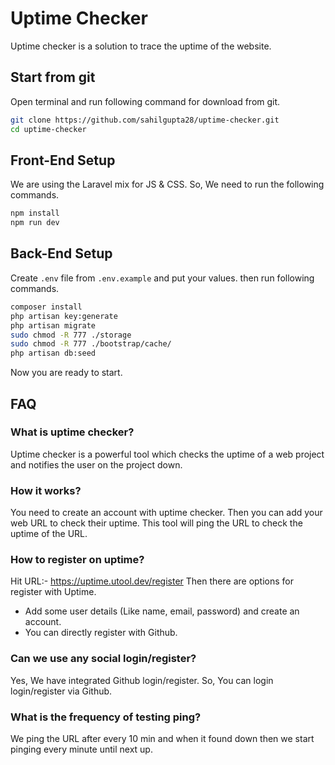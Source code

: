 # Uptime Checker

Uptime checker is a solution to trace the uptime of the website.

## Start from git

Open terminal and run following command for download from git.

```bash
git clone https://github.com/sahilgupta28/uptime-checker.git
cd uptime-checker
```

## Front-End Setup

We are using the Laravel mix for JS & CSS. So, We need to run the following commands.

```bash
npm install
npm run dev
```

## Back-End Setup

Create `.env` file from `.env.example` and put your values. then run following commands.

```bash
composer install
php artisan key:generate
php artisan migrate
sudo chmod -R 777 ./storage
sudo chmod -R 777 ./bootstrap/cache/
php artisan db:seed
```

Now you are ready to start.

## FAQ

### What is uptime checker?

Uptime checker is a powerful tool which checks the uptime of a web project and notifies the user on the project down.

### How it works?

You need to create an account with uptime checker. Then you can add your web URL to check their uptime. This tool will ping the URL to check the uptime of the URL.

### How to register on uptime?

Hit URL:- https://uptime.utool.dev/register
Then there are options for register with Uptime.

-   Add some user details (Like name, email, password) and create an account.
-   You can directly register with Github.

### Can we use any social login/register?

Yes, We have integrated Github login/register. So, You can login login/register via Github.

### What is the frequency of testing ping?

We ping the URL after every 10 min and when it found down then we start pinging every minute until next up.
